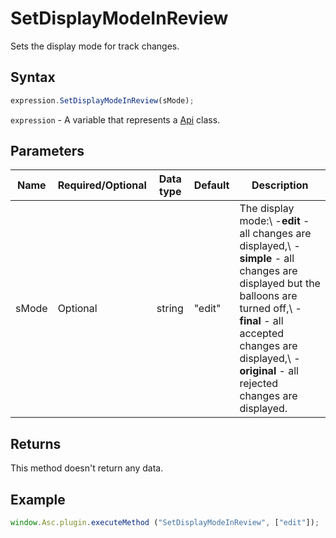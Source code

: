 # SetDisplayModeInReview

Sets the display mode for track changes.

## Syntax

```javascript
expression.SetDisplayModeInReview(sMode);
```

`expression` - A variable that represents a [Api](../Api.md) class.

## Parameters

| **Name** | **Required/Optional** | **Data type** | **Default** | **Description** |
| ------------- | ------------- | ------------- | ------------- | ------------- |
| sMode | Optional | string | "edit" | The display mode:\ -**edit** - all changes are displayed,\ -**simple** - all changes are displayed but the balloons are turned off,\ -**final** - all accepted changes are displayed,\ -**original** - all rejected changes are displayed. |

## Returns

This method doesn't return any data.

## Example

```javascript
window.Asc.plugin.executeMethod ("SetDisplayModeInReview", ["edit"]);
```

